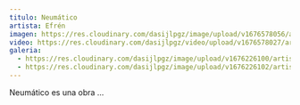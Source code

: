 ```yaml
---
titulo: Neumático
artista: Efrén
imagen: https://res.cloudinary.com/dasijlpgz/image/upload/v1676578056/artistas/Efr%C3%A9n/Catedral%20acero/Portada_sin_intro.png
video: https://res.cloudinary.com/dasijlpgz/video/upload/v1676578027/artistas/Efr%C3%A9n/Catedral%20acero/230207_Efren_Catedral_sin_intro_comprimido.mp4
galeria:
  - https://res.cloudinary.com/dasijlpgz/image/upload/v1676226100/artistas/Efr%C3%A9n/Neum%C3%A1tico/Tomas_1.png
  - https://res.cloudinary.com/dasijlpgz/image/upload/v1676226102/artistas/Efr%C3%A9n/Neum%C3%A1tico/Tomas_2.png
---
```

N﻿eumático es una obra ...